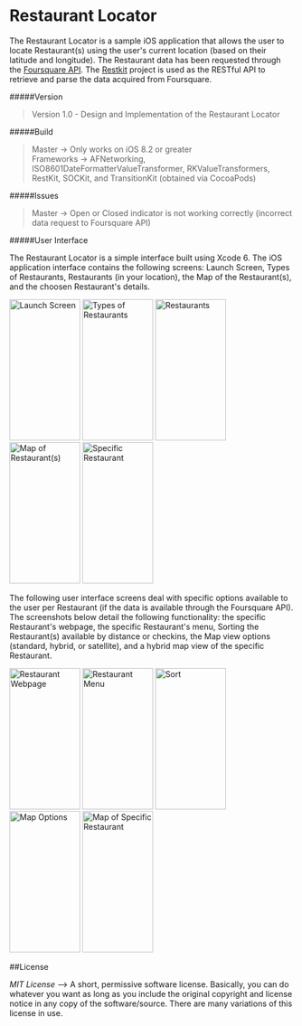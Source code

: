 # Restaurant Locator

The Restaurant Locator is a sample iOS application that allows the user to locate Restaurant(s) using the user's current location (based on their latitude and longitude). The Restaurant data has been requested through the [Foursquare API](https://developer.foursquare.com/). The [Restkit](https://github.com/RestKit/RestKit) project is used as the RESTful API to retrieve and parse the data acquired from Foursquare.

#####Version
>Version 1.0 - Design and Implementation of the Restaurant Locator

#####Build
>Master -> Only works on iOS 8.2 or greater <br/>
>Frameworks -> AFNetworking, ISO8601DateFormatterValueTransformer, RKValueTransformers, RestKit, SOCKit, and
TransitionKit (obtained via CocoaPods)

#####Issues
>Master -> Open or Closed indicator is not working correctly (incorrect data request to Foursquare API)

#####User Interface

The Restaurant Locator is a simple interface built using Xcode 6. The iOS application interface contains the following screens: Launch Screen, Types of Restaurants, Restaurants (in your location), the Map of the Restaurant(s), and the choosen Restaurant's details.

<img src="https://github.com/rahulnadella/Restaurant_Locator/blob/master/screenshots/LaunchScreen.png" alt="Launch Screen" width="125" height="250" /> <img src="https://github.com/rahulnadella/Restaurant_Locator/blob/master/screenshots/CategoryScreen.png" alt="Types of Restaurants" width="125" height="250" /> <img src="https://github.com/rahulnadella/Restaurant_Locator/blob/master/screenshots/Venues.png" alt="Restaurants" width="125" height="250" /> <img src="https://github.com/rahulnadella/Restaurant_Locator/blob/master/screenshots/MapView.png" alt="Map of Restaurant(s)" width="125" height="250" /> <img src="https://github.com/rahulnadella/Restaurant_Locator/blob/master/screenshots/VenueDetails.png" alt="Specific Restaurant" width="125" height="250" /> 

The following user interface screens deal with specific options available to the user per Restaurant (if the data is available through the Foursquare API). The screenshots below detail the following functionality: the specific Restaurant's webpage, the specific Restaurant's menu, Sorting the Restaurant(s) available by distance or checkins, the Map view options (standard, hybrid, or satellite), and a hybrid map view of the specific Restaurant.

<img src="https://github.com/rahulnadella/Restaurant_Locator/blob/master/screenshots/Webpage.png" alt="Restaurant Webpage" width="125" height="250" /> <img src="https://github.com/rahulnadella/Restaurant_Locator/blob/master/screenshots/Menu.png" alt="Restaurant Menu" width="125" height="250" /> <img src="https://github.com/rahulnadella/Restaurant_Locator/blob/master/screenshots/Sort.png" alt="Sort" width="125" height="250" /> <img src="https://github.com/rahulnadella/Restaurant_Locator/blob/master/screenshots/MapType.png" alt="Map Options" width="125" height="250" /> <img src="https://github.com/rahulnadella/Restaurant_Locator/blob/master/screenshots/RestaurantMap.png" alt="Map of Specific Restaurant" width="125" height="250" />

##License

*MIT License* --> A short, permissive software license. Basically, you can do whatever you want as long as you include the original copyright and license notice in any copy of the software/source.  There are many variations of this license in use.
